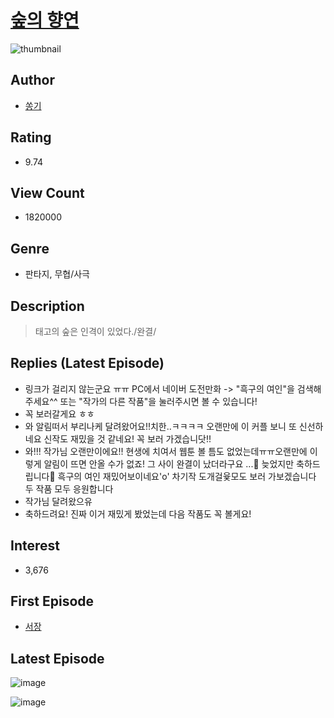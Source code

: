 # [숲의 향연](https://comic.naver.com/bestChallenge/list?titleId=654909)
![thumbnail](https://image-comic.pstatic.net/user_contents_data/challenge_comic/2023/04/13/289438/upload_3616443515207496761_480x623.jpeg)

## Author
- [쏭기](https://comic.naver.com/artistTitle?id=289438)

## Rating
- 9.74

## View Count
- 1820000

## Genre
- 판타지, 무협/사극

## Description
> 태고의 숲은 인격이 있었다./완결/

## Replies (Latest Episode)
- 링크가 걸리지 않는군요 ㅠㅠ PC에서 네이버 도전만화 -> "흑구의 여인"을 검색해주세요^^ 또는 "작가의 다른 작품"을 눌러주시면 볼 수 있습니다!
- 꼭 보러갈게요 ㅎㅎ
- 와 알림떠서 부리나케 달려왔어요!!치한..ㅋㅋㅋㅋ 오랜만에 이 커플 보니 또 신선하네요 신작도 재밌을 것 같네요! 꼭 보러 가겠습니닷!!
- 와!!! 작가님 오랜만이에요!! 현생에 치여서 웹툰 볼 틈도 없었는데ㅠㅠ오랜만에 이렇게 알림이 뜨면 안올 수가 없죠! 그 사이 완결이 났더라구요 ...🫢 늦었지만 축하드립니다🌸 흑구의 여인 재밌어보이네요'o' 차기작 도개걸윷모도 보러 가보겠습니다 두 작품 모두 응원합니다
- 작가님 달려왔으유
- 축하드려요! 진짜 이거 재밌게 봤었는데 다음 작품도 꼭 볼게요!

## Interest
- 3,676

## First Episode
- [서장](https://comic.naver.com/bestChallenge/detail?titleId=654909&no=1)

## Latest Episode
![image](https://image-comic.pstatic.net/user_contents_data/challenge_comic/2023/05/24/289438/upload_3559024818981515577.jpeg)

![image](https://image-comic.pstatic.net/user_contents_data/challenge_comic/2023/05/24/289438/upload_3907261015694651960.jpeg)

